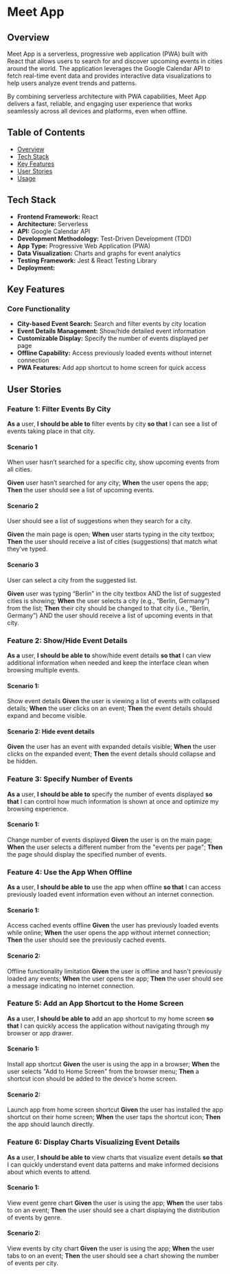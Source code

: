 # Meet App

## Overview

Meet App is a serverless, progressive web application (PWA) built with React that allows users to search for and discover upcoming events in cities around the world. The application leverages the Google Calendar API to fetch real-time event data and provides interactive data visualizations to help users analyze event trends and patterns.

By combining serverless architecture with PWA capabilities, Meet App delivers a fast, reliable, and engaging user experience that works seamlessly across all devices and platforms, even when offline.

## Table of Contents
- [Overview](#overview)
- [Tech Stack](#tech-stack)
- [Key Features](#key-features)
- [User Stories](#user-stories)
- [Usage](#usage)


## Tech Stack

- **Frontend Framework:** React
- **Architecture:** Serverless
- **API:** Google Calendar API
- **Development Methodology:** Test-Driven Development (TDD)
- **App Type:** Progressive Web Application (PWA)
- **Data Visualization:** Charts and graphs for event analytics
- **Testing Framework:** Jest & React Testing Library
- **Deployment:**

## Key Features

### Core Functionality
- **City-based Event Search:** Search and filter events by city location
- **Event Details Management:** Show/hide detailed event information
- **Customizable Display:** Specify the number of events displayed per page
- **Offline Capability:** Access previously loaded events without internet connection
- **PWA Features:** Add app shortcut to home screen for quick access


## User Stories

### Feature 1: Filter Events By City
**As a** user, **I should be able to** filter events by city **so that** I can see a list of events taking place in that city.

#### Scenario 1
When user hasn’t searched for a specific city, show upcoming events from all cities.

**Given** user hasn’t searched for any city;
**When** the user opens the app;
**Then** the user should see a list of upcoming events.

#### Scenario 2
User should see a list of suggestions when they search for a city.

**Given** the main page is open;
**When** user starts typing in the city textbox;
**Then** the user should receive a list of cities (suggestions) that match what they’ve typed.

#### Scenario 3
User can select a city from the suggested list.

**Given** user was typing “Berlin” in the city textbox AND the list of suggested cities is showing;
**When** the user selects a city (e.g., “Berlin, Germany”) from the list;
**Then** their city should be changed to that city (i.e., “Berlin, Germany”) AND the user should receive a list of upcoming events in that city.

### Feature 2: Show/Hide Event Details
**As a** user, **I should be able to** show/hide event details **so that** I can view additional information when needed and keep the interface clean when browsing multiple events.

#### Scenario 1: 
Show event details
**Given** the user is viewing a list of events with collapsed details;
**When** the user clicks on an event;
**Then** the event details should expand and become visible.

#### Scenario 2: Hide event details
**Given** the user has an event with expanded details visible;
**When** the user clicks on the expanded event;
**Then** the event details should collapse and be hidden.

### Feature 3: Specify Number of Events
**As a** user, **I should be able to** specify the number of events displayed **so that** I can control how much information is shown at once and optimize my browsing experience.

#### Scenario 1: 
Change number of events displayed
**Given** the user is on the main page;
**When** the user selects a different number from the "events per page";
**Then** the page should display the specified number of events.

### Feature 4: Use the App When Offline
**As a** user, **I should be able to** use the app when offline **so that** I can access previously loaded event information even without an internet connection.

#### Scenario 1: 
Access cached events offline
**Given** the user has previously loaded events while online;
**When** the user opens the app without internet connection;
**Then** the user should see the previously cached events.

#### Scenario 2: 
Offline functionality limitation
**Given** the user is offline and hasn't previously loaded any events;
**When** the user opens the app;
**Then** the user should see a message indicating no internet connection.


### Feature 5: Add an App Shortcut to the Home Screen
**As a** user, **I should be able to** add an app shortcut to my home screen **so that** I can quickly access the application without navigating through my browser or app drawer.

#### Scenario 1: 
Install app shortcut
**Given** the user is using the app in a browser;
**When** the user selects "Add to Home Screen" from the browser menu;
**Then** a shortcut icon should be added to the device's home screen.

#### Scenario 2: 
Launch app from home screen shortcut
**Given** the user has installed the app shortcut on their home screen;
**When** the user taps the shortcut icon;
**Then** the app should launch directly.


### Feature 6: Display Charts Visualizing Event Details
**As a** user, **I should be able to** view charts that visualize event details **so that** I can quickly understand event data patterns and make informed decisions about which events to attend.

#### Scenario 1: 
View event genre chart
**Given** the user is using the app;
**When** the user tabs to on an event;
**Then** the user should see a chart displaying the distribution of events by genre.

#### Scenario 2: 
View events by city chart
**Given** the user is using the app;
**When** the user tabs to on an event;
**Then** the user should see a chart showing the number of events per city.



